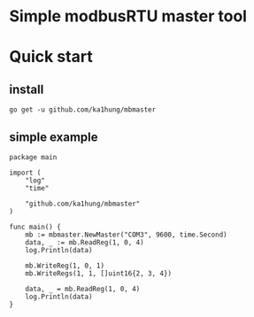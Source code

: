 
# Simple modbusRTU master tool

# Quick start

## install

    go get -u github.com/ka1hung/mbmaster

## simple example

    package main

    import (
        "log"
        "time"

        "github.com/ka1hung/mbmaster"
    )

    func main() {
        mb := mbmaster.NewMaster("COM3", 9600, time.Second)
        data, _ := mb.ReadReg(1, 0, 4)
        log.Println(data)

        mb.WriteReg(1, 0, 1)
        mb.WriteRegs(1, 1, []uint16{2, 3, 4})

        data, _ = mb.ReadReg(1, 0, 4)
        log.Println(data)
    }
    
